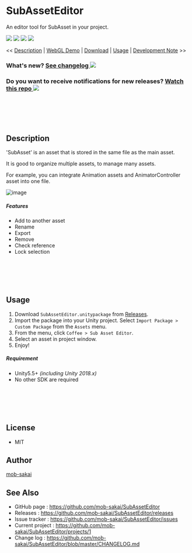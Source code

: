 SubAssetEditor
===

An editor tool for SubAsset in your project.  

[![](https://img.shields.io/github/release/mob-sakai/SubAssetEditor.svg?label=latest%20version)](https://github.com/mob-sakai/SubAssetEditor/releases)
[![](https://img.shields.io/github/release-date/mob-sakai/SubAssetEditor.svg)](https://github.com/mob-sakai/SubAssetEditor/releases)
![](https://img.shields.io/badge/unity-5.5%2B-green.svg)
[![](https://img.shields.io/github/license/mob-sakai/SubAssetEditor.svg)](https://github.com/mob-sakai/SubAssetEditor/blob/master/LICENSE.txt)



<< [Description](#Description) | [WebGL Demo](#demo) | [Download](https://github.com/mob-sakai/SubAssetEditor/releases) | [Usage](#usage) | [Development Note](#development-note) >>

### What's new? [See changelog ![](https://img.shields.io/github/release-date/mob-sakai/SubAssetEditor.svg?label=last%20updated)](https://github.com/mob-sakai/SubAssetEditor/blob/master/CHANGELOG.md)
### Do you want to receive notifications for new releases? [Watch this repo ![](https://img.shields.io/github/watchers/mob-sakai/SubAssetEditor.svg?style=social&label=Watch)](https://github.com/mob-sakai/SubAssetEditor/subscription)



<br><br><br><br>
## Description

'SubAsset' is an asset that is stored in the same file as the main asset.

It is good to organize multiple assets, to manage many assets.

For example, you can integrate Animation assets and AnimatorController asset into one file.

![image](https://user-images.githubusercontent.com/12690315/30265492-32755304-9717-11e7-8bca-f7a472a56be8.png)


##### Features

* Add to another asset
* Rename
* Export
* Remove
* Check reference
* Lock selection



<br><br><br><br>
## Usage

1. Download `SubAssetEditor.unitypackage` from [Releases](https://github.com/mob-sakai/SubAssetEditor/releases).
2. Import the package into your Unity project. Select `Import Package > Custom Package` from the `Assets` menu.
3. From the menu, click `Coffee > Sub Asset Editor`.
4. Select an asset in project window.
5. Enjoy!


##### Requirement

* Unity5.5+ *(including Unity 2018.x)*
* No other SDK are required



<br><br><br><br>
## License

* MIT



## Author

[mob-sakai](https://github.com/mob-sakai)



## See Also

* GitHub page : https://github.com/mob-sakai/SubAssetEditor
* Releases : https://github.com/mob-sakai/SubAssetEditor/releases
* Issue tracker : https://github.com/mob-sakai/SubAssetEditor/issues
* Current project : https://github.com/mob-sakai/SubAssetEditor/projects/1
* Change log : https://github.com/mob-sakai/SubAssetEditor/blob/master/CHANGELOG.md
